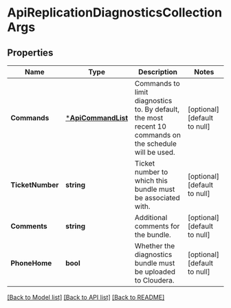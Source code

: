 # ApiReplicationDiagnosticsCollectionArgs

## Properties
Name | Type | Description | Notes
------------ | ------------- | ------------- | -------------
**Commands** | [***ApiCommandList**](ApiCommandList.md) | Commands to limit diagnostics to. By default, the most recent 10 commands on the schedule will be used. | [optional] [default to null]
**TicketNumber** | **string** | Ticket number to which this bundle must be associated with. | [optional] [default to null]
**Comments** | **string** | Additional comments for the bundle. | [optional] [default to null]
**PhoneHome** | **bool** | Whether the diagnostics bundle must be uploaded to Cloudera. | [optional] [default to null]

[[Back to Model list]](../README.md#documentation-for-models) [[Back to API list]](../README.md#documentation-for-api-endpoints) [[Back to README]](../README.md)


